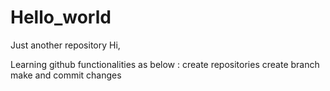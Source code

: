 # Hello_world
Just another repository
Hi,

Learning github functionalities as below :
create repositories
create branch
make and commit changes
